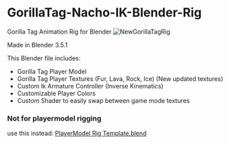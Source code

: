 # GorillaTag-Nacho-IK-Blender-Rig

Gorilla Tag Animation Rig for Blender
![NewGorillaTagRig](https://github.com/NachoEngine/GorillaTag-Player-IK-Blender-Rig/assets/65086429/b5ce7e90-79ae-403a-8cd3-bfbc84cf0b8e)

Made in Blender 3.5.1

This Blender file includes:
* Gorilla Tag Player Model
* Gorilla Tag Player Textures (Fur, Lava, Rock, Ice) (New updated textures)
* Custom Ik Armature Controller (Inverse Kinematics)
* Customizable Player Colors
* Custom Shader to easily swap between game mode textures

### Not for playermodel rigging
use this instead: [PlayerModel Rig Template.blend]



[PlayerModel Rig Template.blend]: https://github.com/NachoEngine/GorillaPlayerModelModProject-Master/blob/main/Assets/PlayerMod_RiggingTemplate.blend

